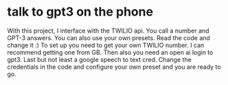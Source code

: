 # talk to gpt3 on the phone
With this project, I interface with the TWILIO api. You call a number and GPT-3 answers. You can also use your own presets. Read the code and change it :)
To set up you need to get your own TWILIO number. I can recommend getting one from GB. Then also you need an open ai login to gpt3. Last but not least a google speech to text cred. Change the credentials in the
code and configure your own preset and you are ready to go.
